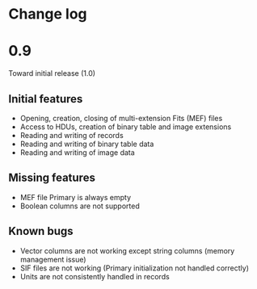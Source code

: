 # Change log

# 0.9

Toward initial release (1.0)

## Initial features

* Opening, creation, closing of multi-extension Fits (MEF) files
* Access to HDUs, creation of binary table and image extensions
* Reading and writing of records
* Reading and writing of binary table data
* Reading and writing of image data

## Missing features

* MEF file Primary is always empty
* Boolean columns are not supported

## Known bugs

* Vector columns are not working except string columns (memory management issue)
* SIF files are not working (Primary initialization not handled correctly)
* Units are not consistently handled in records
